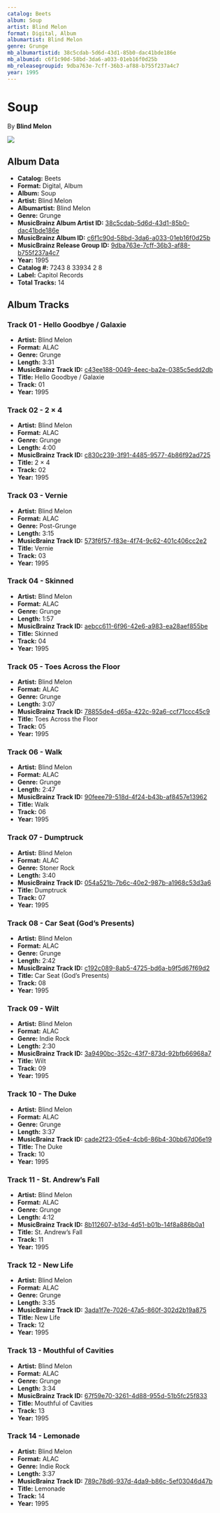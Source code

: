 ```yaml
---
catalog: Beets
album: Soup
artist: Blind Melon
format: Digital, Album
albumartist: Blind Melon
genre: Grunge
mb_albumartistid: 38c5cdab-5d6d-43d1-85b0-dac41bde186e
mb_albumid: c6f1c90d-58bd-3da6-a033-01eb16f0d25b
mb_releasegroupid: 9dba763e-7cff-36b3-af88-b755f237a4c7
year: 1995
---
```


# Soup

By **Blind Melon**

![](../../assets/beetscovers/Blind_Melon-Soup.jpg)

## Album Data

- **Catalog:** Beets
- **Format:** Digital, Album
- **Album:** Soup
- **Artist:** Blind Melon
- **Albumartist:** Blind Melon
- **Genre:** Grunge
- **MusicBrainz Album Artist ID:** [38c5cdab-5d6d-43d1-85b0-dac41bde186e](https://musicbrainz.org/artist/38c5cdab-5d6d-43d1-85b0-dac41bde186e)
- **MusicBrainz Album ID:** [c6f1c90d-58bd-3da6-a033-01eb16f0d25b](https://musicbrainz.org/release/c6f1c90d-58bd-3da6-a033-01eb16f0d25b)
- **MusicBrainz Release Group ID:** [9dba763e-7cff-36b3-af88-b755f237a4c7](https://musicbrainz.org/release-group/9dba763e-7cff-36b3-af88-b755f237a4c7)
- **Year:** 1995
- **Catalog #:** 7243 8 33934 2 8
- **Label:** Capitol Records
- **Total Tracks:** 14

## Album Tracks

### Track 01 - Hello Goodbye / Galaxie

- **Artist:** Blind Melon
- **Format:** ALAC
- **Genre:** Grunge
- **Length:** 3:31
- **MusicBrainz Track ID:** [c43ee188-0049-4eec-ba2e-0385c5edd2db](https://musicbrainz.org/recording/c43ee188-0049-4eec-ba2e-0385c5edd2db)
- **Title:** Hello Goodbye / Galaxie
- **Track:** 01
- **Year:** 1995

### Track 02 - 2 × 4

- **Artist:** Blind Melon
- **Format:** ALAC
- **Genre:** Grunge
- **Length:** 4:00
- **MusicBrainz Track ID:** [c830c239-3f91-4485-9577-4b86f92ad725](https://musicbrainz.org/recording/c830c239-3f91-4485-9577-4b86f92ad725)
- **Title:** 2 × 4
- **Track:** 02
- **Year:** 1995

### Track 03 - Vernie

- **Artist:** Blind Melon
- **Format:** ALAC
- **Genre:** Post-Grunge
- **Length:** 3:15
- **MusicBrainz Track ID:** [573f6f57-f83e-4f74-9c62-401c406cc2e2](https://musicbrainz.org/recording/573f6f57-f83e-4f74-9c62-401c406cc2e2)
- **Title:** Vernie
- **Track:** 03
- **Year:** 1995

### Track 04 - Skinned

- **Artist:** Blind Melon
- **Format:** ALAC
- **Genre:** Grunge
- **Length:** 1:57
- **MusicBrainz Track ID:** [aebcc611-6f96-42e6-a983-ea28aef855be](https://musicbrainz.org/recording/aebcc611-6f96-42e6-a983-ea28aef855be)
- **Title:** Skinned
- **Track:** 04
- **Year:** 1995

### Track 05 - Toes Across the Floor

- **Artist:** Blind Melon
- **Format:** ALAC
- **Genre:** Grunge
- **Length:** 3:07
- **MusicBrainz Track ID:** [78855de4-d65a-422c-92a6-ccf71ccc45c9](https://musicbrainz.org/recording/78855de4-d65a-422c-92a6-ccf71ccc45c9)
- **Title:** Toes Across the Floor
- **Track:** 05
- **Year:** 1995

### Track 06 - Walk

- **Artist:** Blind Melon
- **Format:** ALAC
- **Genre:** Grunge
- **Length:** 2:47
- **MusicBrainz Track ID:** [90feee79-518d-4f24-b43b-af8457e13962](https://musicbrainz.org/recording/90feee79-518d-4f24-b43b-af8457e13962)
- **Title:** Walk
- **Track:** 06
- **Year:** 1995

### Track 07 - Dumptruck

- **Artist:** Blind Melon
- **Format:** ALAC
- **Genre:** Stoner Rock
- **Length:** 3:40
- **MusicBrainz Track ID:** [054a521b-7b6c-40e2-987b-a1968c53d3a6](https://musicbrainz.org/recording/054a521b-7b6c-40e2-987b-a1968c53d3a6)
- **Title:** Dumptruck
- **Track:** 07
- **Year:** 1995

### Track 08 - Car Seat (God’s Presents)

- **Artist:** Blind Melon
- **Format:** ALAC
- **Genre:** Grunge
- **Length:** 2:42
- **MusicBrainz Track ID:** [c192c089-8ab5-4725-bd6a-b9f5d67f69d2](https://musicbrainz.org/recording/c192c089-8ab5-4725-bd6a-b9f5d67f69d2)
- **Title:** Car Seat (God’s Presents)
- **Track:** 08
- **Year:** 1995

### Track 09 - Wilt

- **Artist:** Blind Melon
- **Format:** ALAC
- **Genre:** Indie Rock
- **Length:** 2:30
- **MusicBrainz Track ID:** [3a9490bc-352c-43f7-873d-92bfb66968a7](https://musicbrainz.org/recording/3a9490bc-352c-43f7-873d-92bfb66968a7)
- **Title:** Wilt
- **Track:** 09
- **Year:** 1995

### Track 10 - The Duke

- **Artist:** Blind Melon
- **Format:** ALAC
- **Genre:** Grunge
- **Length:** 3:37
- **MusicBrainz Track ID:** [cade2f23-05e4-4cb6-86b4-30bb67d06e19](https://musicbrainz.org/recording/cade2f23-05e4-4cb6-86b4-30bb67d06e19)
- **Title:** The Duke
- **Track:** 10
- **Year:** 1995

### Track 11 - St. Andrew’s Fall

- **Artist:** Blind Melon
- **Format:** ALAC
- **Genre:** Grunge
- **Length:** 4:12
- **MusicBrainz Track ID:** [8b112607-b13d-4d51-b01b-14f8a886b0a1](https://musicbrainz.org/recording/8b112607-b13d-4d51-b01b-14f8a886b0a1)
- **Title:** St. Andrew’s Fall
- **Track:** 11
- **Year:** 1995

### Track 12 - New Life

- **Artist:** Blind Melon
- **Format:** ALAC
- **Genre:** Grunge
- **Length:** 3:35
- **MusicBrainz Track ID:** [3ada1f7e-7026-47a5-860f-302d2b19a875](https://musicbrainz.org/recording/3ada1f7e-7026-47a5-860f-302d2b19a875)
- **Title:** New Life
- **Track:** 12
- **Year:** 1995

### Track 13 - Mouthful of Cavities

- **Artist:** Blind Melon
- **Format:** ALAC
- **Genre:** Grunge
- **Length:** 3:34
- **MusicBrainz Track ID:** [67f59e70-3261-4d88-955d-51b5fc25f833](https://musicbrainz.org/recording/67f59e70-3261-4d88-955d-51b5fc25f833)
- **Title:** Mouthful of Cavities
- **Track:** 13
- **Year:** 1995

### Track 14 - Lemonade

- **Artist:** Blind Melon
- **Format:** ALAC
- **Genre:** Indie Rock
- **Length:** 3:37
- **MusicBrainz Track ID:** [789c78d6-937d-4da9-b86c-5ef03046d47b](https://musicbrainz.org/recording/789c78d6-937d-4da9-b86c-5ef03046d47b)
- **Title:** Lemonade
- **Track:** 14
- **Year:** 1995

